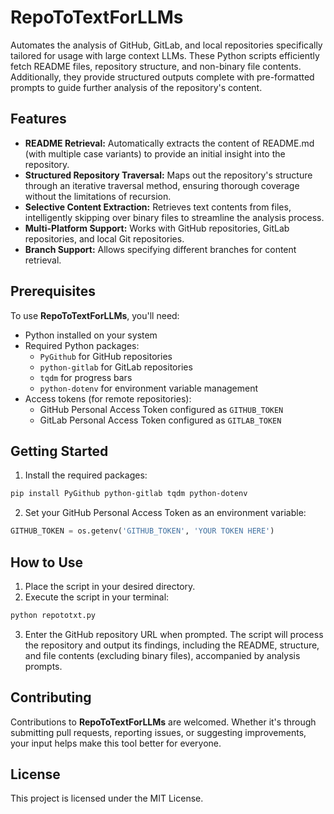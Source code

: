 # RepoToTextForLLMs

Automates the analysis of GitHub, GitLab, and local repositories specifically tailored for usage with large context LLMs. These Python scripts efficiently fetch README files, repository structure, and non-binary file contents. Additionally, they provide structured outputs complete with pre-formatted prompts to guide further analysis of the repository's content.

## Features

- **README Retrieval:** Automatically extracts the content of README.md (with multiple case variants) to provide an initial insight into the repository.
- **Structured Repository Traversal:** Maps out the repository's structure through an iterative traversal method, ensuring thorough coverage without the limitations of recursion.
- **Selective Content Extraction:** Retrieves text contents from files, intelligently skipping over binary files to streamline the analysis process.
- **Multi-Platform Support:** Works with GitHub repositories, GitLab repositories, and local Git repositories.
- **Branch Support:** Allows specifying different branches for content retrieval.

## Prerequisites

To use **RepoToTextForLLMs**, you'll need:

- Python installed on your system
- Required Python packages:
  - `PyGithub` for GitHub repositories
  - `python-gitlab` for GitLab repositories
  - `tqdm` for progress bars
  - `python-dotenv` for environment variable management
- Access tokens (for remote repositories):
  - GitHub Personal Access Token configured as `GITHUB_TOKEN`
  - GitLab Personal Access Token configured as `GITLAB_TOKEN`

## Getting Started

1. Install the required packages:

```bash
pip install PyGithub python-gitlab tqdm python-dotenv
```

2. Set your GitHub Personal Access Token as an environment variable:

```python
GITHUB_TOKEN = os.getenv('GITHUB_TOKEN', 'YOUR TOKEN HERE')
```

## How to Use

1. Place the script in your desired directory.
2. Execute the script in your terminal:

```bash
python repototxt.py
```

3. Enter the GitHub repository URL when prompted. The script will process the repository and output its findings, including the README, structure, and file contents (excluding binary files), accompanied by analysis prompts.

## Contributing

Contributions to **RepoToTextForLLMs** are welcomed. Whether it's through submitting pull requests, reporting issues, or suggesting improvements, your input helps make this tool better for everyone.

## License

This project is licensed under the MIT License.
